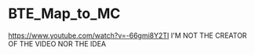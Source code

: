 # BTE_Map_to_MC
https://www.youtube.com/watch?v=-66gmi8Y2TI I'M NOT THE CREATOR OF THE VIDEO NOR THE IDEA
